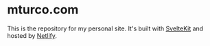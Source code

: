 # mturco.com

This is the repository for my personal site. It's built with [SvelteKit](https://kit.svelte.dev/) and hosted by [Netlify](https://www.netlify.com/).
